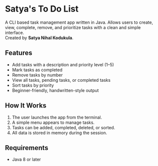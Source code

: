 # Satya's To Do List

A CLI based task management app written in Java. Allows users to create, view, complete, remove, and prioritize tasks with a clean and simple interface.  
Created by **Satya Nihal Kodukula**.

## Features

- Add tasks with a description and priority level (1–5)
- Mark tasks as completed
- Remove tasks by number
- View all tasks, pending tasks, or completed tasks
- Sort tasks by priority
- Beginner-friendly, handwritten-style output

## How It Works

1. The user launches the app from the terminal.
2. A simple menu appears to manage tasks.
3. Tasks can be added, completed, deleted, or sorted.
4. All data is stored in memory during the session.

## Requirements

- Java 8 or later
